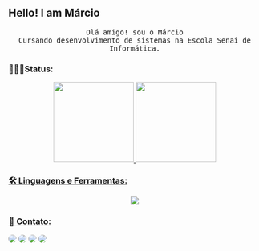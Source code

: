 
<!--
**mwmjunior/mwmjunior** is a ✨ _special_ ✨ repository because its `README.md` (this file) appears on your GitHub profile.

Here are some ideas to get you started:

- 🔭 I’m currently working on ...
- 🌱 I’m currently learning ...
- 👯 I’m looking to collaborate on ...
- 🤔 I’m looking for help with ...
- 💬 Ask me about ...
- 📫 How to reach me: ...
- 😄 Pronouns: ...
- ⚡ Fun fact: ...
-->
## Hello! I am Márcio 
<p align="center">
  <samp>
      Olá amigo! sou o Márcio
    <br>Cursando desenvolvimento de sistemas na Escola Senai de Informática.<br>
  </samp>
  <h3 align="left">🧑🏻‍💻Status:</h3>


<div align="center">
  <a href="https://github.com/mwmjunior">
  <img height="160em" src="https://github-readme-stats.vercel.app/api?username=mwmjunior&show_icons=true&theme=radical&include_all_commits=true&count_private=true"/>
  <img height="160em" src="https://github-readme-stats.vercel.app/api/top-langs/?username=mwmjunior&layout=compact&langs_count=7&theme=radical"/>
</div>

<h3 align="left">🛠️ Linguagens e Ferramentas:</h3>
<div align="center" >
  <img src="https://skillicons.dev/icons?i=react,bootstrap,html,css,vscode,github,figma,git," />
</div>
<h3 align="left"> 📱 Contato:</h3>

<a href="" target="_blank"><img src="https://img.shields.io/badge/-LinkedIn-%230077B5?style=for-the-badge&logo=linkedin&logoColor=white" style="border-radius: 30px" target="_blank"></a> 
<a href="" target="_blank"><img src="https://img.shields.io/badge/-Instagram-%23E4405F?style=for-the-badge&logo=instagram&logoColor=white" style="border-radius: 30px"></a>
<a href="" target="_blank"><img src="https://img.shields.io/badge/WhatsApp-25D366?style=for-the-badge&logo=whatsapp&logoColor=white" style="border-radius: 30px"></a>
<a href = ""> <img src="https://img.shields.io/badge/Gmail-D14836?style=for-the-badge&logo=gmail&logoColor=white"  style="border-radius: 30px" target="_blank"></a>


